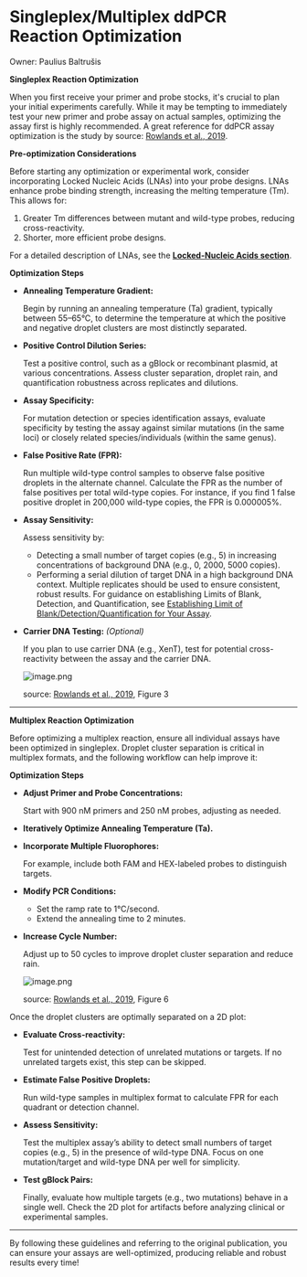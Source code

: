 # Singleplex/Multiplex ddPCR Reaction Optimization

Owner: Paulius Baltrušis

**Singleplex Reaction Optimization**

When you first receive your primer and probe stocks, it's crucial to plan your initial experiments carefully. While it may be tempting to immediately test your new primer and probe assay on actual samples, optimizing the assay first is highly recommended. A great reference for ddPCR assay optimization is the study by source: [Rowlands et al., 2019]([https://www.nature.com/articles/s41598-019-49043-x](https://www.nature.com/articles/s41598-019-49043-x)).

**Pre-optimization Considerations**

Before starting any optimization or experimental work, consider incorporating Locked Nucleic Acids (LNAs) into your probe designs. LNAs enhance probe binding strength, increasing the melting temperature (Tm). This allows for:

1. Greater Tm differences between mutant and wild-type probes, reducing cross-reactivity.
2. Shorter, more efficient probe designs.

For a detailed description of LNAs, see the [**Locked-Nucleic Acids section**]().

**Optimization Steps**

- **Annealing Temperature Gradient:**
    
    Begin by running an annealing temperature (Ta) gradient, typically between 55–65°C, to determine the temperature at which the positive and negative droplet clusters are most distinctly separated.
    
- **Positive Control Dilution Series:**
    
    Test a positive control, such as a gBlock or recombinant plasmid, at various concentrations. Assess cluster separation, droplet rain, and quantification robustness across replicates and dilutions.
    
- **Assay Specificity:**
    
    For mutation detection or species identification assays, evaluate specificity by testing the assay against similar mutations (in the same loci) or closely related species/individuals (within the same genus).
    
- **False Positive Rate (FPR):**
    
    Run multiple wild-type control samples to observe false positive droplets in the alternate channel. Calculate the FPR as the number of false positives per total wild-type copies. For instance, if you find 1 false positive droplet in 200,000 wild-type copies, the FPR is 0.000005%.
    
- **Assay Sensitivity:**
    
    Assess sensitivity by:
    
    - Detecting a small number of target copies (e.g., 5) in increasing concentrations of background DNA (e.g., 0, 2000, 5000 copies).
    - Performing a serial dilution of target DNA in a high background DNA context. Multiple replicates should be used to ensure consistent, robust results. For guidance on establishing Limits of Blank, Detection, and Quantification, see [Establishing Limit of Blank/Detection/Quantification for Your Assay](Singleplex%20Multiplex%20ddPCR%20Reaction%20Optimization%201421bbe397bb80c5b416f157bdd380e6.md).
- **Carrier DNA Testing:** *(Optional)*
    
    If you plan to use carrier DNA (e.g., XenT), test for potential cross-reactivity between the assay and the carrier DNA.
    
    ![image.png](Singleplex%20Multiplex%20ddPCR%20Reaction%20Optimization%201421bbe397bb80c5b416f157bdd380e6/image.png)
    
    source: [Rowlands et al., 2019]([https://www.nature.com/articles/s41598-019-49043-x](https://www.nature.com/articles/s41598-019-49043-x)), Figure 3
    

---

**Multiplex Reaction Optimization**

Before optimizing a multiplex reaction, ensure all individual assays have been optimized in singleplex. Droplet cluster separation is critical in multiplex formats, and the following workflow can help improve it:

**Optimization Steps**

- **Adjust Primer and Probe Concentrations:**
    
    Start with 900 nM primers and 250 nM probes, adjusting as needed.
    
- **Iteratively Optimize Annealing Temperature (Ta).**
- **Incorporate Multiple Fluorophores:**
    
    For example, include both FAM and HEX-labeled probes to distinguish targets.
    
- **Modify PCR Conditions:**
    - Set the ramp rate to 1°C/second.
    - Extend the annealing time to 2 minutes.
- **Increase Cycle Number:**
    
    Adjust up to 50 cycles to improve droplet cluster separation and reduce rain.
    
    ![image.png](Singleplex%20Multiplex%20ddPCR%20Reaction%20Optimization%201421bbe397bb80c5b416f157bdd380e6/image%201.png)
    
    source: [Rowlands et al., 2019]([https://www.nature.com/articles/s41598-019-49043-x](https://www.nature.com/articles/s41598-019-49043-x)), Figure 6
    

Once the droplet clusters are optimally separated on a 2D plot:

- **Evaluate Cross-reactivity:**
    
    Test for unintended detection of unrelated mutations or targets. If no unrelated targets exist, this step can be skipped.
    
- **Estimate False Positive Droplets:**
    
    Run wild-type samples in multiplex format to calculate FPR for each quadrant or detection channel.
    
- **Assess Sensitivity:**
    
    Test the multiplex assay’s ability to detect small numbers of target copies (e.g., 5) in the presence of wild-type DNA. Focus on one mutation/target and wild-type DNA per well for simplicity.
    
- **Test gBlock Pairs:**
    
    Finally, evaluate how multiple targets (e.g., two mutations) behave in a single well. Check the 2D plot for artifacts before analyzing clinical or experimental samples.
    

---

By following these guidelines and referring to the original publication, you can ensure your assays are well-optimized, producing reliable and robust results every time!